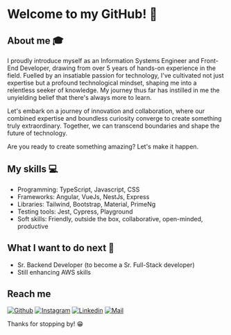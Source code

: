 # Welcome to my GitHub! 👋
<!--
<div align="center">
	<img src="https://raw.githubusercontent.com/Sarthakbh321/sarthakbh321/master/intro.gif">
</div>
-->

## About me :mortar_board:
<!-- I am a passionate Information Systems Engineer and Front End Developer with over 4 years of experience. This passion has helped me develop a very good technological mindset, and given me the curiosity to learn more. I firmly believe that **no amount of knowledge is enough knowledge**. -->
I proudly introduce myself as an Information Systems Engineer and Front-End Developer, drawing from over 5 years of hands-on experience in the field. Fuelled by an insatiable passion for technology, I've cultivated not just expertise but a profound technological mindset, shaping me into a relentless seeker of knowledge. My journey thus far has instilled in me the unyielding belief that there's always more to learn.

Let's embark on a journey of innovation and collaboration, where our combined expertise and boundless curiosity converge to create something truly extraordinary. Together, we can transcend boundaries and shape the future of technology.

Are you ready to create something amazing? Let's make it happen.

## My skills :computer:
- Programming: TypeScript, Javascript, CSS
- Frameworks: Angular, VueJs, NestJs, Express
- Libraries: Tailwind, Bootstrap, Material, PrimeNg 
- Testing tools: Jest, Cypress, Playground
- Soft skills: Friendly, outside the box, collaborative, open-minded, productive
	

## What I want to do next :thinking:
- Sr. Backend Developer (to become a Sr. Full-Stack developer)
- Still enhancing AWS skills

## Reach me 
[![Github](https://img.shields.io/github/followers/mdigliodo?label=Follow&style=social)](https://github.com/mdigliodo)
[![Instagram](https://img.shields.io/badge/-@mdigliodo-red?style=flat-square&logo=instagram&logoColor=white&link=https://www.instagram.com/mdigliodo/)](https://www.instagram.com/mdigliodo/)
[![Linkedin](https://img.shields.io/badge/-Mateo%20Digliodo-blue?style=flat-square&logo=linkedin&logoColor=white&link=https://www.linkedin.com/in/mateodigliodo/)](https://www.linkedin.com/in/mateodigliodo/)
[![Mail](https://img.shields.io/badge/-Mateo%20Digliodo-gray?style=flat-square&logo=gmail&logoColor=red&link=https://www.linkedin.com/in/mateodigliodo/)](mailto:mdigliodo@gmail.com)


Thanks for stopping by! 😁
